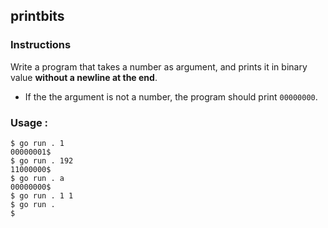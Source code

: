 ## printbits

### Instructions

Write a program that takes a number as argument, and prints it in binary value **without a newline at the end**.

- If the the argument is not a number, the program should print `00000000`.

### Usage :

```console
$ go run . 1
00000001$
$ go run . 192
11000000$
$ go run . a
00000000$
$ go run . 1 1
$ go run .
$
```